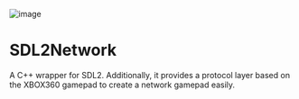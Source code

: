 ![image](https://github.com/Freya-Ebba-Christ/SDL2Network/assets/57752514/d52c3083-7dc7-459b-aa86-b63fa43dc913)
<br>
# SDL2Network
A C++ wrapper for SDL2. Additionally, it provides a protocol layer based on the XBOX360 gamepad to create a network gamepad easily.
